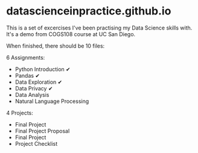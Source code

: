 # datascienceinpractice.github.io

This is a set of excercises I've been practising my Data Science skills with.
It's a demo from COGS108 course at UC San Diego.

When finished, there should be 10 files:

6 Assignments: 
- Python Introduction ✔
- Pandas ✔
- Data Exploration ✔
- Data Privacy ✔
- Data Analysis
- Natural Language Processing

4 Projects:
- Final Project
- Final Project Proposal
- Final Project
- Project Checklist
